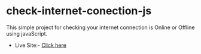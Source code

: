 # check-internet-conection-js

This simple project for checking your internet connection is Online or Offline using javaScript.<br>
- Live Site:- [Click here](https://ahmed-elbalouty.github.io/check-internet-conection-js/)
